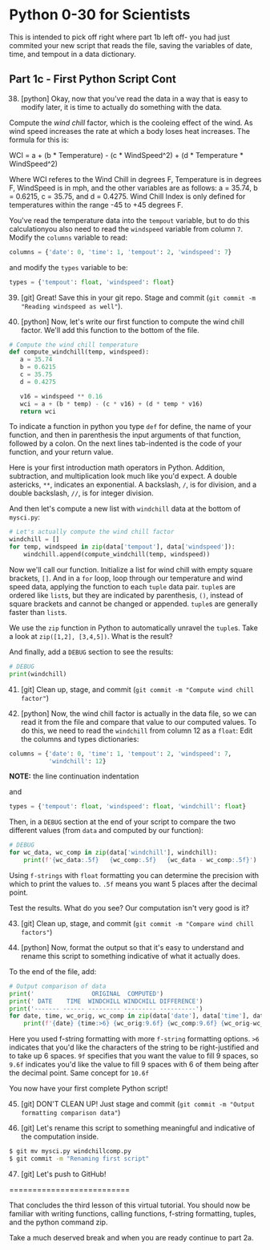 Python 0-30 for Scientists
==========================

This is intended to pick off right where part 1b left off- you had just commited your new script that reads the file, saving the variables of date, time, and tempout in a data dictionary.

Part 1c - First Python Script Cont
--------------------------------------

38. [python] Okay, now that you've read the data in a way that
   is easy to modify later, it is time to actually do something with
   the data.
   
   Compute the *wind chill* factor, which is the cooleing effect of the wind. As wind speed increases the rate at which a body loses heat increases. The formula for this is:
   
   WCI = a + (b * Temperature) - (c * WindSpeed^2) + (d * Temperature * WindSpeed^2)

   Where WCI referes to the Wind Chill in degrees F, Temperature is in degrees F, WindSpeed is in mph, and the other variables are as follows: a = 35.74, b = 0.6215, c = 35.75, and d = 0.4275. Wind Chill Index is only defined for temperatures within the range -45 to +45 degrees F. 
   
   You've read the temperature data into the `tempout` variable, 
   but to do this calculationyou also need
   to read the `windspeed` variable from column `7`.  
   Modify the `columns` variable to read:
   
   ```python
   columns = {'date': 0, 'time': 1, 'tempout': 2, 'windspeed': 7}
   ```
   
   and modify the `types` variable to be:
   
   ```python
   types = {'tempout': float, 'windspeed': float}
   ```

39. [git] Great!  Save this in your git repo.  Stage and
   commit (`git commit -m "Reading windspeed as well"`).

40. [python] Now, let's write our first function to compute
   the wind chill factor.  We'll add this function to the
   bottom of the file.
   
   ```python
   # Compute the wind chill temperature
   def compute_windchill(temp, windspeed):
      a = 35.74
      b = 0.6215
      c = 35.75
      d = 0.4275

      v16 = windspeed ** 0.16
      wci = a + (b * temp) - (c * v16) + (d * temp * v16)
      return wci
   ```
   
   To indicate a function in python you type `def` for define, the name of your function, and then in parenthesis the input arguments of that function, followed by a colon. On the next lines tab-indented is the code of your function, and your return value.

   Here is your first introduction math operators in Python. Addition, subtraction, and multiplication look much like you'd expect. A double astericks, `**`, indicates an exponential. A backslash, `/`, is for division, and a double backslash, `//`, is for integer division.
   
   And then let's compute a new list with `windchill` data at
   the bottom of `mysci.py`:
   
   ```python
   # Let's actually compute the wind chill factor
   windchill = []
   for temp, windspeed in zip(data['tempout'], data['windspeed']):
       windchill.append(compute_windchill(temp, windspeed))
   ```
   
   Now we'll call our function. Initialize a list for wind chill with empty square brackets, `[]`. And in a `for` loop, loop through our temperature and wind speed data, applying the function to each `tuple` data pair. `tuple`s are ordered like `list`s, but they are indicated by parenthesis, `()`, instead of square brackets and cannot be changed or appended. `tuple`s are generally faster than `list`s.
   
   We use the `zip` function in Python to automatically unravel the `tuple`s. Take a look at `zip([1,2], [3,4,5])`.  What is the result?

   And finally, add a `DEBUG` section to see the
   results:
   
   ```python
   # DEBUG
   print(windchill)
   ```

41. [git] Clean up, stage, and commit (`git commit -m "Compute wind chill factor"`)

42. [python] Now, the wind chill factor is actually in the data file,
   so we can read it from the file and compare that value to our computed
   values.  To do this, we need to read the `windchill` from column 12 as a `float`:
   Edit the columns and types dictionaries:

   ```python
   columns = {'date': 0, 'time': 1, 'tempout': 2, 'windspeed': 7,
              'windchill': 12}
   ```
   
   **NOTE:** the line continuation indentation
   
   and
   
   ```python
   types = {'tempout': float, 'windspeed': float, 'windchill': float}
   ```
   
   Then, in a `DEBUG` section at the end of your script to compare the two
   different values (from `data` and computed by our function):
   
   ```python
   # DEBUG
   for wc_data, wc_comp in zip(data['windchill'], windchill):
       print(f'{wc_data:.5f}   {wc_comp:.5f}   {wc_data - wc_comp:.5f}')
   ```
   
   Using `f-strings` with `float` formatting you can determine the precision with which to print the values to. `.5f` means you want 5 places after the decimal point. 
   
   Test the results.  What do you see?  Our computation isn't very good
   is it?

43. [git] Clean up, stage, and commit (`git commit -m "Compare wind chill factors"`)

44. [python] Now, format the output so that it's easy to understand and
   rename this script to something indicative of what it actually does.
   
   To the end of the file, add:
   
   ```python
   # Output comparison of data
   print('                ORIGINAL  COMPUTED')
   print(' DATE    TIME  WINDCHILL WINDCHILL DIFFERENCE')
   print('------- ------ --------- --------- ----------')
   for date, time, wc_orig, wc_comp in zip(data['date'], data['time'], data['windchill'], windchill):
       print(f'{date} {time:>6} {wc_orig:9.6f} {wc_comp:9.6f} {wc_orig-wc_comp:10.6f}')
   ```
   
   Here you used f-string formatting with more `f-string` formatting options. `>6` indicates that you'd like the characters of the string to be right-justified and to take up 6 spaces. `9f` specifies that you want the value to fill 9 spaces, so `9.6f` indicates you'd like the value to fill 9 spaces with 6 of them being after the decimal point. Same concept for `10.6f`
   
   You now have your first complete Python script! 

45. [git] DON'T CLEAN UP!  Just stage and commit
   (`git commit -m "Output formatting comparison data"`)

46. [git] Let's rename this script to something meaningful and indicative of the computation inside.

   ```bash
   $ git mv mysci.py windchillcomp.py
   $ git commit -m "Renaming first script"
   ```

47. [git] Let's push to GitHub!

==========================

That concludes the third lesson of this virtual tutorial. You should now be familiar with writing functions, calling functions, f-string formatting, tuples, and the python command zip.

Take a much deserved break and when you are ready continue to part 2a.